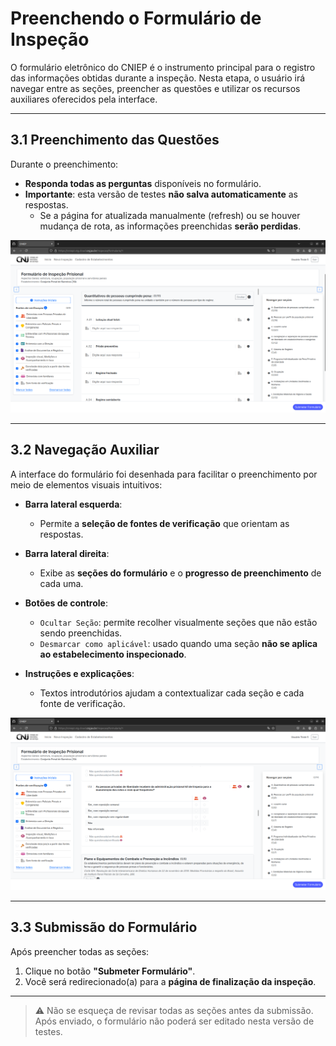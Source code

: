 # Preenchendo o Formulário de Inspeção

O formulário eletrônico do CNIEP é o instrumento principal para o registro das informações obtidas durante a inspeção. Nesta etapa, o usuário irá navegar entre as seções, preencher as questões e utilizar os recursos auxiliares oferecidos pela interface.

---

## 3.1 Preenchimento das Questões

Durante o preenchimento:

- **Responda todas as perguntas** disponíveis no formulário.
- **Importante**: esta versão de testes **não salva automaticamente** as respostas.
  - Se a página for atualizada manualmente (refresh) ou se houver mudança de rota, as informações preenchidas **serão perdidas**.

![Exemplo de preenchimento de questões](assets/preenchimento-questoes.png)

---

## 3.2 Navegação Auxiliar

A interface do formulário foi desenhada para facilitar o preenchimento por meio de elementos visuais intuitivos:

- **Barra lateral esquerda**:
  - Permite a **seleção de fontes de verificação** que orientam as respostas.

- **Barra lateral direita**:
  - Exibe as **seções do formulário** e o **progresso de preenchimento** de cada uma.

- **Botões de controle**:
  - `Ocultar Seção`: permite recolher visualmente seções que não estão sendo preenchidas.
  - `Desmarcar como aplicável`: usado quando uma seção **não se aplica ao estabelecimento inspecionado**.

- **Instruções e explicações**:
  - Textos introdutórios ajudam a contextualizar cada seção e cada fonte de verificação.

![Interface com barras laterais e botões](assets/navegacao-formulario.png)

---

## 3.3 Submissão do Formulário

Após preencher todas as seções:

1. Clique no botão **"Submeter Formulário"**.
2. Você será redirecionado(a) para a **página de finalização da inspeção**.

---

> ⚠️ Não se esqueça de revisar todas as seções antes da submissão. Após enviado, o formulário não poderá ser editado nesta versão de testes.
